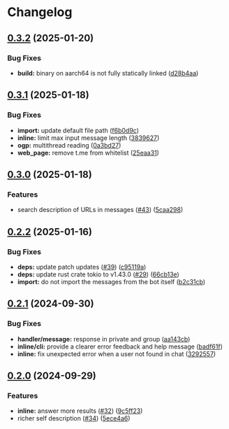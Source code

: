 # Changelog

## [0.3.2](https://github.com/krishukr/telegram-cjk-search-bot/compare/v0.3.1...v0.3.2) (2025-01-20)


### Bug Fixes

* **build:** binary on aarch64 is not fully statically linked ([d28b4aa](https://github.com/krishukr/telegram-cjk-search-bot/commit/d28b4aa008c7599617f3272caeff9cf05b862e62))

## [0.3.1](https://github.com/krishukr/telegram-cjk-search-bot/compare/v0.3.0...v0.3.1) (2025-01-18)


### Bug Fixes

* **import:** update default file path ([f6b0d9c](https://github.com/krishukr/telegram-cjk-search-bot/commit/f6b0d9cf948fcea860c3cde987aa49301ae9eea6))
* **inline:** limit max input message length ([3839627](https://github.com/krishukr/telegram-cjk-search-bot/commit/3839627f77dd25b8f2ad9ae88c38b206d1e5411a))
* **ogp:** multithread reading ([0a3bd27](https://github.com/krishukr/telegram-cjk-search-bot/commit/0a3bd271678a394b0f474f9bc9ed7f9999e2d332))
* **web_page:** remove t.me from whitelist ([25eaa31](https://github.com/krishukr/telegram-cjk-search-bot/commit/25eaa31309ae8a0413d8faecade111bc67dc10a9))

## [0.3.0](https://github.com/krishukr/telegram-cjk-search-bot/compare/v0.2.2...v0.3.0) (2025-01-18)


### Features

* search description of URLs in messages ([#43](https://github.com/krishukr/telegram-cjk-search-bot/issues/43)) ([5caa298](https://github.com/krishukr/telegram-cjk-search-bot/commit/5caa29879cbc01caddf58f73addbc29201d1e646))

## [0.2.2](https://github.com/krishukr/telegram-cjk-search-bot/compare/v0.2.1...v0.2.2) (2025-01-16)


### Bug Fixes

* **deps:** update patch updates ([#39](https://github.com/krishukr/telegram-cjk-search-bot/issues/39)) ([c95119a](https://github.com/krishukr/telegram-cjk-search-bot/commit/c95119a6da7b9dc7df59ec987a8784f9a9828a9c))
* **deps:** update rust crate tokio to v1.43.0 ([#29](https://github.com/krishukr/telegram-cjk-search-bot/issues/29)) ([66cb13e](https://github.com/krishukr/telegram-cjk-search-bot/commit/66cb13ecf8c0499ae45440e55272744a4e75b4ac))
* **import:** do not import the messages from the bot itself ([b2c31cb](https://github.com/krishukr/telegram-cjk-search-bot/commit/b2c31cba361eb48b0ce5c71420be96428c380433))

## [0.2.1](https://github.com/krishukr/telegram-cjk-search-bot/compare/v0.2.0...v0.2.1) (2024-09-30)


### Bug Fixes

* **handler/message:** response in private and group ([aa143cb](https://github.com/krishukr/telegram-cjk-search-bot/commit/aa143cb847bc1f204e34529dce28fc9f9ce579dc))
* **inline/cli:** provide a clearer error feedback and help message ([badf61f](https://github.com/krishukr/telegram-cjk-search-bot/commit/badf61fc72b5bcb9741630456bb4f638187bce1c))
* **inline:** fix unexpected error when a user not found in chat ([3292557](https://github.com/krishukr/telegram-cjk-search-bot/commit/329255724ec51bb0fbaf5b67f8ec5f717d0aceec))

## [0.2.0](https://github.com/krishukr/telegram-cjk-search-bot/compare/v0.1.1...v0.2.0) (2024-09-29)


### Features

* **inline:** answer more results ([#32](https://github.com/krishukr/telegram-cjk-search-bot/issues/32)) ([9c5ff23](https://github.com/krishukr/telegram-cjk-search-bot/commit/9c5ff239024df69326fd50aa55e18103ba426992))
* richer self description ([#34](https://github.com/krishukr/telegram-cjk-search-bot/issues/34)) ([5ece4a6](https://github.com/krishukr/telegram-cjk-search-bot/commit/5ece4a64d958929d8387f35274a8277949924f42))
